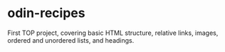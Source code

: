 # odin-recipes

First TOP project, covering basic HTML structure, relative links, images, ordered and unordered lists, and headings.